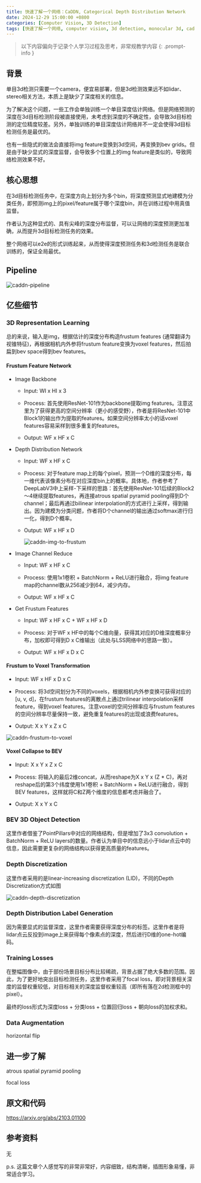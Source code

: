 ```yaml
---
title: 快速了解一个网络：CaDDN, Categorical Depth Distribution Network
date: 2024-12-29 15:00:00 +0800
categories: [Computer Vision, 3D Detection]
tags: [快速了解一个网络, computer vision, 3d detection, monocular 3d, caddn]
---
```


> 以下内容偏向于记录个人学习过程及思考，非常规教学内容
{: .prompt-info }

## 背景

单目3d检测只需要一个camera，便宜易部署，但是3d检测效果远不如lidar、stereo相关方法，本质上是缺少了深度相关的信息。

为了解决这个问题，一些工作会单独训练一个单目深度估计网络。但是网络预测的深度在3d目标检测阶段被直接使用，未考虑到深度的不确定性，会导致3d目标检测的定位精度较差。另外，单独训练的单目深度估计网络并不一定会使得3d目标检测任务是最优的。

也有一些隐式的做法会直接将img feature变换到3d空间，再变换到bev grids。但是由于缺少显式的深度监督，会导致多个位置上的img feature是类似的，导致网络检测效果不好。

## 核心思想

在3d目标检测任务中，在深度方向上划分为多个bin，将深度预测显式地建模为分类任务，即预测img上的pixel/feature属于哪个深度bin，并在训练过程中用真值监督。

作者认为这种显式的、具有尖峰的深度分布监督，可以让网络的深度预测更加准确，从而提升3d目标检测任务的效果。

整个网络可以e2e的形式训练起来，从而使得深度预测任务和3d检测任务是联合训练的，保证全局最优。

## Pipeline

![caddn-pipeline](assets/img/caddn-pipeline.png)

## 亿些细节

### 3D Representation Learning

总的来说，输入是img，根据估计的深度分布构造frustum features (通常翻译为视锥特征)，再根据相机内外参将frustum feature变换为voxel features，然后拍扁到bev space得到bev features。

#### Frustum Feature Network

- Image Backbone

  - Input: WI x HI x 3

  - Process: 首先使用ResNet-101作为backbone提取img features。注意这里为了获得更高的空间分辨率（更小的感受野），作者是将ResNet-101中Block1的输出作为提取的features。如果空间分辨率太小的话voxel features容易采样到很多重复的features。

  - Output: WF x HF x C

- Depth Distribution Network

  - Input: WF x HF x C

  - Process: 对于feature map上的每个pixel，预测一个D维的深度分布，每一维代表该像素分布在对应深度bin上的概率。具体地，作者参考了DeepLabV3中上采样-下采样的思路：首先使用ResNet-101后续的Block2～4继续提取features，再连接atrous spatial pyramid pooling得到D个channel；最后再通过bilinear interpolation的方式进行上采样，得到输出。因为建模为分类问题，作者将D个channel的输出通过softmax进行归一化，得到D个概率。

  - Output: WF x HF x D

    ![caddn-img-to-frustum](assets/img/caddn-img-to-frustum.png)

- Image Channel Reduce

  - Input: WF x HF x C

  - Process: 使用1x1卷积 + BatchNorm + ReLU进行融合，将img feature map的channel数从256减少到64，减少内存。

  - Output: WF x HF x C

- Get Frustum Features

  - Input: WF x HF x C + WF x HF x D

  - Process: 对于WF x HF中的每个C维向量，获得其对应的D维深度概率分布，加权即可得到D x C维输出（此处与LSS网络中的思路一致）。

  - Output: WF x HF x D x C

#### Frustum to Voxel Transformation

- Input: WF x HF x D x C

- Process: 将3d空间划分为不同的voxels，根据相机内外参变换可获得对应的[u, v, d]，在frustum features的离散点上通过trilinear interpolation采样feature，得到voxel features。注意voxel的空间分辨率应与frustum features的空间分辨率尽量保持一致，避免重复features的出现或浪费features。

- Output: X x Y x Z x C

![caddn-frustum-to-voxel](assets/img/caddn-frustum-to-voxel.png)

#### Voxel Collapse to BEV

- Input: X x Y x Z x C

- Process: 将输入的最后2维concat，从而reshape为X x Y x (Z * C)，再对reshape后的第3个纬度使用1x1卷积 + BatchNorm + ReLU进行融合，得到BEV features，这样就将C和Z两个维度的信息都考虑并融合了。

- Output: X x Y x C

### BEV 3D Object Detection

这里作者借鉴了PointPillars中对应的网络结构，但是增加了3x3 convolution + BatchNorm + ReLU layers的数量。作者认为单目中的信息远小于lidar点云中的信息，因此需要更复杂的网络结构以获得更高质量的features。

### Depth Discretization

这里作者采用的是linear-increasing discretization (LID)，不同的Depth Discretization方式如图

![caddn-depth-discretization](assets/img/caddn-depth-discretization.png)

### Depth Distribution Label Generation

因为需要显式的监督深度，这里作者需要获得深度分布的标签。这里作者是将lidar点云反投到image上来获得每个像素点的深度，然后进行D维的one-hot编码。

### Training Losses

在整幅图像中，由于部份场景目标分布比较稀疏，背景占据了绝大多数的范围。因此，为了更好地突出目标检测任务，这里作者采用了focal loss，即对背景相关深度的监督权重较低，对目标相关的深度监督权重较高（即所有落在2d检测框中的pixel）。

最终的loss形式为深度loss + 分类loss + 位置回归loss + 朝向loss的加权求和。

### Data Augmentation

horizontal flip

## 进一步了解

atrous spatial pyramid pooling

focal loss

## 原文和代码

<https://arxiv.org/abs/2103.01100>

## 参考资料

无

p.s. 这篇文章个人感觉写的非常非常好，内容细致，结构清晰，插图形象易懂，非常适合学习。